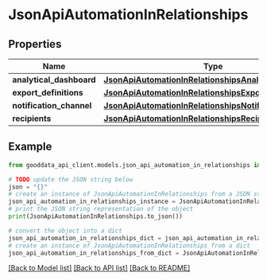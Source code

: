 # JsonApiAutomationInRelationships


## Properties

Name | Type | Description | Notes
------------ | ------------- | ------------- | -------------
**analytical_dashboard** | [**JsonApiAutomationInRelationshipsAnalyticalDashboard**](JsonApiAutomationInRelationshipsAnalyticalDashboard.md) |  | [optional] 
**export_definitions** | [**JsonApiAutomationInRelationshipsExportDefinitions**](JsonApiAutomationInRelationshipsExportDefinitions.md) |  | [optional] 
**notification_channel** | [**JsonApiAutomationInRelationshipsNotificationChannel**](JsonApiAutomationInRelationshipsNotificationChannel.md) |  | [optional] 
**recipients** | [**JsonApiAutomationInRelationshipsRecipients**](JsonApiAutomationInRelationshipsRecipients.md) |  | [optional] 

## Example

```python
from gooddata_api_client.models.json_api_automation_in_relationships import JsonApiAutomationInRelationships

# TODO update the JSON string below
json = "{}"
# create an instance of JsonApiAutomationInRelationships from a JSON string
json_api_automation_in_relationships_instance = JsonApiAutomationInRelationships.from_json(json)
# print the JSON string representation of the object
print(JsonApiAutomationInRelationships.to_json())

# convert the object into a dict
json_api_automation_in_relationships_dict = json_api_automation_in_relationships_instance.to_dict()
# create an instance of JsonApiAutomationInRelationships from a dict
json_api_automation_in_relationships_from_dict = JsonApiAutomationInRelationships.from_dict(json_api_automation_in_relationships_dict)
```
[[Back to Model list]](../README.md#documentation-for-models) [[Back to API list]](../README.md#documentation-for-api-endpoints) [[Back to README]](../README.md)


